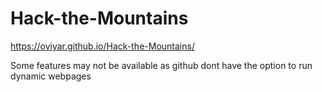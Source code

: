 # Hack-the-Mountains

https://oviyar.github.io/Hack-the-Mountains/

Some features may not be available as github dont have the option to run dynamic webpages
